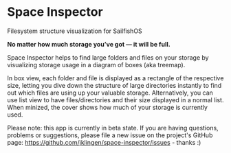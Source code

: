 Space Inspector
===============

Filesystem structure visualization for SailfishOS

**No matter how much storage you’ve got — it will be full.**

Space Inspector helps to find large folders and files on your storage by visualizing storage usage in a diagram of boxes (aka treemap). 

In box view, each folder and file is displayed as a rectangle of the respective size, letting you dive down the structure of large directories instantly to find out which files are using up your valuable storage.
Alternatively, you can use list view to have files/directories and their size displayed in a normal list. When minized, the cover shows how much of your storage is currently used.

Please note: this app is currently in beta state. If you are having questions, problems or suggestions, please file a new issue on the project's GitHub page: https://github.com/jklingen/space-inspector/issues - thanks :)
